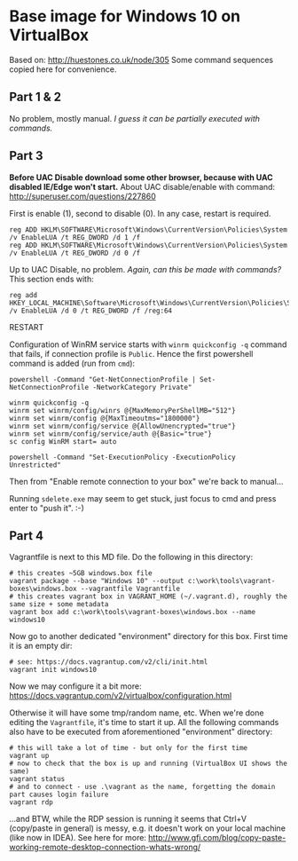 # Base image for Windows 10 on VirtualBox

Based on: http://huestones.co.uk/node/305
Some command sequences copied here for convenience.

## Part 1 & 2

No problem, mostly manual. *I guess it can be partially executed with commands.*

## Part 3

**Before UAC Disable download some other browser, because with UAC disabled IE/Edge won't start.**
About UAC disable/enable with command: http://superuser.com/questions/227860

First is enable (1), second to disable (0). In any case, restart is required.
```
reg ADD HKLM\SOFTWARE\Microsoft\Windows\CurrentVersion\Policies\System /v EnableLUA /t REG_DWORD /d 1 /f
reg ADD HKLM\SOFTWARE\Microsoft\Windows\CurrentVersion\Policies\System /v EnableLUA /t REG_DWORD /d 0 /f
```

Up to UAC Disable, no problem. *Again, can this be made with commands?* This section ends with:
```
reg add HKEY_LOCAL_MACHINE\Software\Microsoft\Windows\CurrentVersion\Policies\System /v EnableLUA /d 0 /t REG_DWORD /f /reg:64
```
RESTART

Configuration of WinRM service starts with `winrm quickconfig -q` command that fails, if connection
profile is `Public`. Hence the first powershell command is added (run from `cmd`):
```
powershell -Command "Get-NetConnectionProfile | Set-NetConnectionProfile -NetworkCategory Private"

winrm quickconfig -q
winrm set winrm/config/winrs @{MaxMemoryPerShellMB="512"}
winrm set winrm/config @{MaxTimeoutms="1800000"}
winrm set winrm/config/service @{AllowUnencrypted="true"}
winrm set winrm/config/service/auth @{Basic="true"}
sc config WinRM start= auto

powershell -Command "Set-ExecutionPolicy -ExecutionPolicy Unrestricted"
```

Then from "Enable remote connection to your box" we're back to manual...

Running `sdelete.exe` may seem to get stuck, just focus to cmd and press enter to "push it". :-)

## Part 4

Vagrantfile is next to this MD file. Do the following in this directory:
```
# this creates ~5GB windows.box file
vagrant package --base "Windows 10" --output c:\work\tools\vagrant-boxes\windows.box --vagrantfile Vagrantfile
# this creates vagrant box in VAGRANT_HOME (~/.vagrant.d), roughly the same size + some metadata
vagrant box add c:\work\tools\vagrant-boxes\windows.box --name windows10
```

Now go to another dedicated "environment" directory for this box. First time it is an empty dir:
```
# see: https://docs.vagrantup.com/v2/cli/init.html
vagrant init windows10
```

Now we may configure it a bit more: https://docs.vagrantup.com/v2/virtualbox/configuration.html

Otherwise it will have some tmp/random name, etc. When we're done editing the `Vagrantfile`, it's
time to start it up. All the following commands also have to be executed from aforementioned
"environment" directory:
```
# this will take a lot of time - but only for the first time
vagrant up
# now to check that the box is up and running (VirtualBox UI shows the same)
vagrant status
# and to connect - use .\vagrant as the name, forgetting the domain part causes login failure
vagrant rdp
```

...and BTW, while the RDP session is running it seems that Ctrl+V (copy/paste in general) is messy,
e.g. it doesn't work on your local machine (like now in IDEA). See here for more:
http://www.gfi.com/blog/copy-paste-working-remote-desktop-connection-whats-wrong/